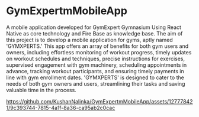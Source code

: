 # GymExpertmMobileApp
A mobile application developed for GymExpert Gymnasium Using React Native as core technology and Fire Base as knowledge base.
The aim of this project is to develop a mobile application for gyms, aptly named 'GYMXPERTS.' This app offers an array of benefits for both gym users and owners, including effortless monitoring of workout progress, timely updates on workout schedules and techniques, precise instructions for exercises, supervised engagement with gym machinery, scheduling appointments in advance, tracking workout participants, and ensuring timely payments in line with gym enrollment dates. 'GYMXPERTS' is designed to cater to the needs of both gym owners and users, streamlining their tasks and saving valuable time in the process.

https://github.com/KushanNalinka/GymExpertmMobileApp/assets/127778421/9c393744-7815-4a1f-8a36-ca95ab2c0cac
